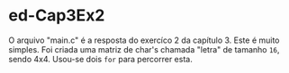 # ed-Cap3Ex2

O arquivo "main.c" é a resposta do exercíco 2 da capítulo 3. Este é muito simples. Foi criada uma matriz de char's chamada "letra" de tamanho `16`, sendo 4x4.  Usou-se dois `for` para percorrer esta.
